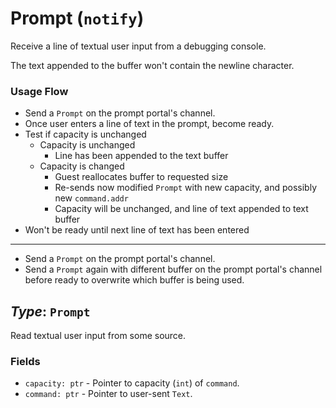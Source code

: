# Prompt (`notify`) 

Receive a line of textual user input from a debugging console.

The text appended to the buffer won't contain the newline character.

### Usage Flow
 - Send a `Prompt` on the prompt portal's channel.
 - Once user enters a line of text in the prompt, become ready.
 - Test if capacity is unchanged
   - Capacity is unchanged
     - Line has been appended to the text buffer
   - Capacity is changed
     - Guest reallocates buffer to requested size
     - Re-sends now modified `Prompt` with new capacity, and possibly new
       `command.addr`
     - Capacity will be unchanged, and line of text appended to text buffer
 - Won't be ready until next line of text has been entered

---

 - Send a `Prompt` on the prompt portal's channel.
 - Send a `Prompt` again with different buffer on the prompt portal's channel
   before ready to overwrite which buffer is being used.

## *Type*: `Prompt`

Read textual user input from some source.

### Fields

 - `capacity: ptr` - Pointer to capacity (`int`) of `command`.
 - `command: ptr` - Pointer to user-sent `Text`.
